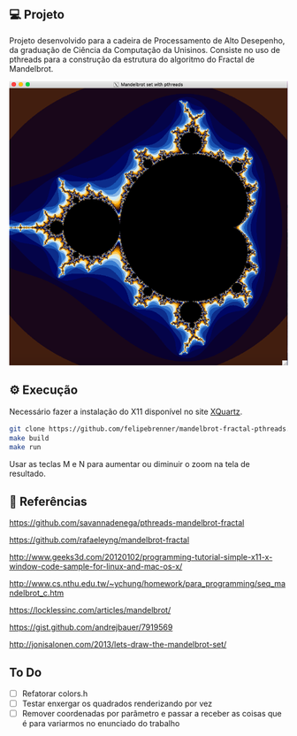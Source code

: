 ## 💻 Projeto

Projeto desenvolvido para a cadeira de Processamento de Alto Desepenho, da graduação de Ciência da Computação da Unisinos. Consiste no uso de pthreads para a construção da estrutura do algoritmo do Fractal de Mandelbrot.

<p align="center">
  <img alt="mandelbrot-fractal" title="mandelbrot-fractal" src="images/mandelbrot-fractal.png">
</p>

## ⚙ Execução

Necessário fazer a instalação do X11 disponível no site [XQuartz](https://www.xquartz.org/).

```bash
git clone https://github.com/felipebrenner/mandelbrot-fractal-pthreads.git
make build
make run
```

Usar as teclas M e N para aumentar ou diminuir o zoom na tela de resultado.

## 📖 Referências

https://github.com/savannadenega/pthreads-mandelbrot-fractal

https://github.com/rafaeleyng/mandelbrot-fractal

http://www.geeks3d.com/20120102/programming-tutorial-simple-x11-x-window-code-sample-for-linux-and-mac-os-x/

http://www.cs.nthu.edu.tw/~ychung/homework/para_programming/seq_mandelbrot_c.htm

https://locklessinc.com/articles/mandelbrot/

https://gist.github.com/andrejbauer/7919569

http://jonisalonen.com/2013/lets-draw-the-mandelbrot-set/

## To Do

- [ ] Refatorar colors.h
- [ ] Testar enxergar os quadrados renderizando por vez
- [ ] Remover coordenadas por parâmetro e passar a receber as coisas que é para variarmos no enunciado do trabalho

